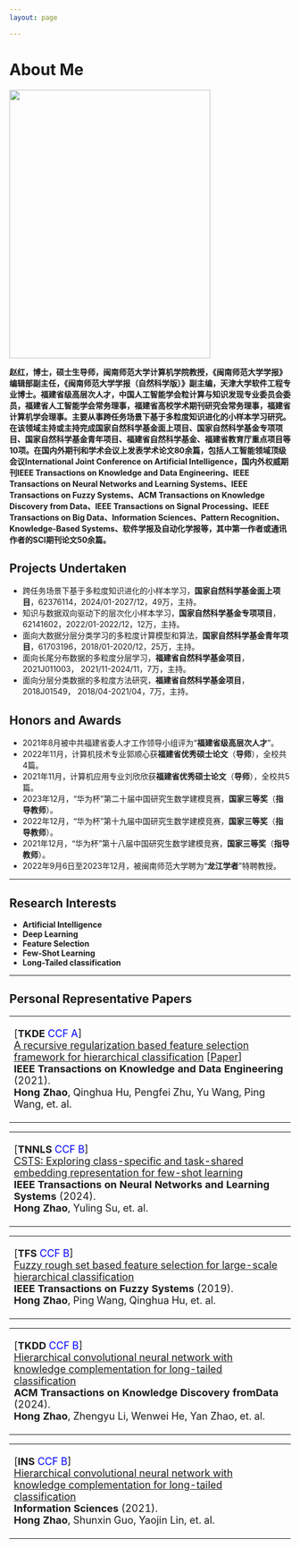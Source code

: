```yaml
---
layout: page

---
```


# About Me

<img src="https://hideness.github.io/zh.jpg" class="floatpic" width="360" height="480">

**赵红，博士，硕士生导师，闽南师范大学计算机学院教授，《闽南师范大学学报》编辑部副主任，《闽南师范大学学报（自然科学版）》副主编，天津大学软件工程专业博士。福建省级高层次人才，中国人工智能学会粒计算与知识发现专业委员会委员，福建省人工智能学会常务理事，福建省高校学术期刊研究会常务理事，福建省计算机学会理事。主要从事跨任务场景下基于多粒度知识进化的小样本学习研究。在该领域主持或主持完成国家自然科学基金面上项目、国家自然科学基金专项项目、国家自然科学基金青年项目、福建省自然科学基金、福建省教育厅重点项目等10项。在国内外期刊和学术会议上发表学术论文80余篇，包括人工智能领域顶级会议International Joint Conference on Artificial Intelligence，国内外权威期刊IEEE Transactions on Knowledge and Data Engineering、IEEE Transactions on Neural Networks and Learning Systems、IEEE Transactions on Fuzzy Systems、ACM Transactions on Knowledge Discovery from Data、IEEE Transactions on Signal Processing、IEEE Transactions on Big Data、Information Sciences、Pattern Recognition、Knowledge-Based Systems、软件学报及自动化学报等，其中第一作者或通讯作者的SCI期刊论文50余篇。**



## Projects Undertaken

- 跨任务场景下基于多粒度知识进化的小样本学习，**国家自然科学基金面上项目**，62376114，2024/01-2027/12，49万，主持。
- 知识与数据双向驱动下的层次化小样本学习，**国家自然科学基金专项项目**， 62141602，2022/01-2022/12，12万，主持。
- 面向大数据分层分类学习的多粒度计算模型和算法，**国家自然科学基金青年项目**，61703196，2018/01-2020/12，25万，主持。
- 面向长尾分布数据的多粒度分层学习，**福建省自然科学基金项目**，2021J011003， 2021/11-2024/11，7万，主持。
- 面向分层分类数据的多粒度方法研究，**福建省自然科学基金项目**，2018J01549， 2018/04-2021/04，7万，主持。

## Honors and Awards

- 2021年8月被中共福建省委人才工作领导小组评为“**福建省级高层次人才**”。
- 2022年11月，计算机技术专业郭顺心获**福建省优秀硕士论文**（**导师**），全校共4篇。
- 2021年11月，计算机应用专业刘欣欣获**福建省优秀硕士论文**（**导师**），全校共5篇。
- 2023年12月，“华为杯”第二十届中国研究生数学建模竞赛，**国家三等奖**（**指导教师**）。
- 2022年12月，“华为杯”第十九届中国研究生数学建模竞赛，**国家三等奖**（**指导教师**）。
- 2021年12月，“华为杯”第十八届中国研究生数学建模竞赛，**国家三等奖**（**指导教师**）。
- 2022年9月6日至2023年12月，被闽南师范大学聘为“**龙江学者**”特聘教授。

---

## Research Interests

- **Artificial Intelligence**
- **Deep Learning**
- **Feature Selection**
- **Few-Shot Learning**
- **Long-Tailed classification**

---

## Personal Representative Papers

<table class="imgtable">
    <tr>
        <td colspan="2" align="top">
            <p style="font-size:18px;">
                [<b>TKDE</b> <span style="color: blue"> CCF A</span>]  <br />
                <u>A recursive regularization based feature selection framework for hierarchical classification</u>		[<a href="https://github.com/fhqxa/fhqxa.github.io/blob/main/mypaper/Feature%20Selection/00%202021TKDE%20%E8%B5%B5%E7%BA%A2%20CCF%20A.pdf">Paper</a>] <br />
                 <b>IEEE Transactions on Knowledge and Data Engineering </b>(2021). <br />
                <b>Hong Zhao</b>, Qinghua Hu, Pengfei Zhu, Yu Wang, Ping Wang, et. al. <br />
             </p>
    </td>
</tr>

<table class="imgtable">
    <tr>
        <td colspan="2" align="top">
            <p style="font-size:18px;">
                [<b>TNNLS</b> <span style="color: blue"> CCF B</span>]  <br />
                <u>CSTS: Exploring class-specific and task-shared embedding representation for few-shot learning</u> <br />
                 <b>IEEE Transactions on Neural Networks and Learning Systems </b>(2024). <br />
                <b>Hong Zhao</b>, Yuling Su, et. al. <br />
            </p>
        </td>
</tr>

<table class="imgtable">
    <tr>
        <td colspan="2" align="top">
            <p style="font-size:18px;">
                [<b>TFS</b> <span style="color: blue"> CCF B</span>]  <br />
                <u>Fuzzy rough set based feature selection for large-scale hierarchical classification</u> <br />
                 <b>IEEE Transactions on Fuzzy Systems </b>(2019). <br />
                <b>Hong Zhao</b>, Ping Wang, Qinghua Hu, et. al. <br />
            </p>
        </td>
</tr>

<table class="imgtable">
    <tr>
        <td colspan="2" align="top">
            <p style="font-size:18px;">
                [<b>TKDD</b> <span style="color: blue"> CCF B</span>]  <br />
                <u>Hierarchical convolutional neural network with knowledge complementation for long-tailed classification</u> <br />
                 <b>ACM Transactions on Knowledge Discovery fromData </b>(2024). <br />
                 <b>Hong Zhao</b>, Zhengyu Li, Wenwei He, Yan Zhao, et. al. <br />
            </p>
        </td>
</tr>

<table class="imgtable">
    <tr>
        <td colspan="2" align="top">
            <p style="font-size:18px;">
                [<b>INS</b> <span style="color: blue"> CCF B</span>]  <br />
                <u>Hierarchical convolutional neural network with knowledge complementation for long-tailed classification</u> <br />
                 <b>Information Sciences </b>(2021). <br />
                 <b>Hong Zhao</b>, Shunxin Guo, Yaojin Lin, et. al. <br />
            </p>
        </td>
</tr>

